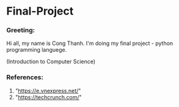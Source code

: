 # Final-Project

### Greeting:
 Hi all, my name is Cong Thanh. I'm doing my final project - python programming languege.
 
 (Introduction to Computer Science)
 
### References:
1. "https://e.vnexpress.net/"
2. "https://techcrunch.com/"

### 
